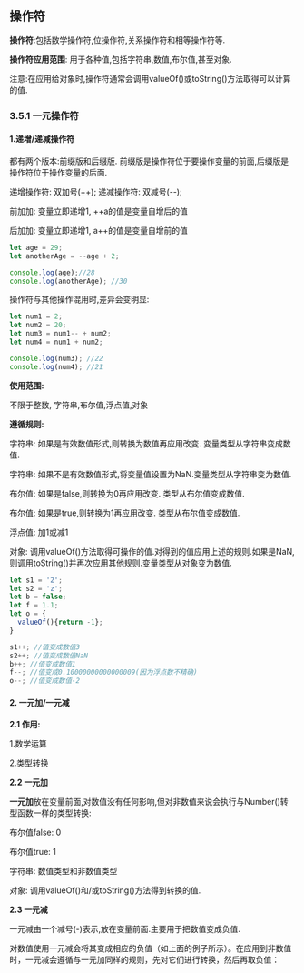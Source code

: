 ## 操作符

**操作符**:包括数学操作符,位操作符,关系操作符和相等操作符等.

**操作符应用范围**: 用于各种值,包括字符串,数值,布尔值,甚至对象.

注意:在应用给对象时,操作符通常会调用valueOf()或toString()方法取得可以计算的值.



### 3.5.1 一元操作符

#### 1.递增/递减操作符

都有两个版本:前缀版和后缀版. 前缀版是操作符位于要操作变量的前面,后缀版是操作符位于操作变量的后面.

递增操作符: 双加号(++);  递减操作符: 双减号(--);

前加加: 变量立即递增1, ++a的值是变量自增后的值

后加加: 变量立即递增1, a++的值是变量自增前的值

```js
let age = 29;
let anotherAge = --age + 2;

console.log(age);//28
console.log(anotherAge); //30
```



操作符与其他操作混用时,差异会变明显:

```js
let num1 = 2;
let num2 = 20;
let num3 = num1-- + num2;
let num4 = num1 + num2;

console.log(num3); //22
console.log(num4); //21
```



**使用范围:**

不限于整数, 字符串,布尔值,浮点值,对象

**遵循规则:**

字符串: 如果是有效数值形式,则转换为数值再应用改变. 变量类型从字符串变成数值.

字符串: 如果不是有效数值形式,将变量值设置为NaN.变量类型从字符串变为数值.

布尔值: 如果是false,则转换为0再应用改变. 类型从布尔值变成数值.

布尔值: 如果是true,则转换为1再应用改变. 类型从布尔值变成数值.

浮点值: 加1或减1

对象: 调用valueOf()方法取得可操作的值.对得到的值应用上述的规则.如果是NaN,则调用toString()并再次应用其他规则.变量类型从对象变为数值.

```js
let s1 = '2';
let s2 = 'z';
let b = false;
let f = 1.1;
let o = {
  valueOf(){return -1};
}

s1++; //值变成数值3
s2++; //值变成数值NaN
b++; //值变成数值1
f--; //值变成0.10000000000000009(因为浮点数不精确)
o--; //值变成数值-2
```



#### 2. 一元加/一元减

**2.1 作用:**

1.数学运算

2.类型转换

**2.2 一元加**

**一元加**放在变量前面,对数值没有任何影响,但对非数值来说会执行与Number()转型函数一样的类型转换:

布尔值false: 0

布尔值true: 1

字符串: 数值类型和非数值类型

对象: 调用valueOf()和/或toString()方法得到转换的值.

**2.3 一元减**

一元减由一个减号(-)表示,放在变量前面.主要用于把数值变成负值.

对数值使用一元减会将其变成相应的负值（如上面的例子所示）。在应用到非数值时，一元减会遵循与一元加同样的规则，先对它们进行转换，然后再取负值：

